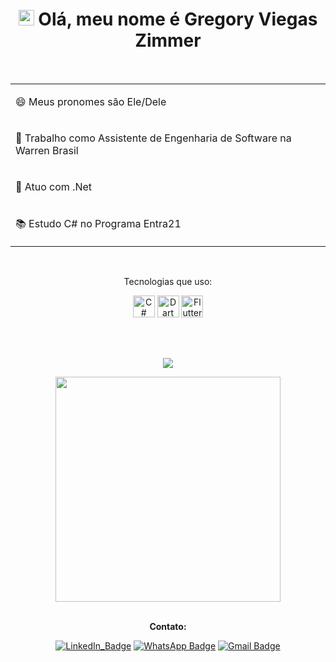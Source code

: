 <div align="center">
    <h1>
        <img src="https://media.giphy.com/media/hvRJCLFzcasrR4ia7z/giphy.gif" width="25px"> Olá, meu nome é Gregory Viegas Zimmer
    </h1>
</div>

<br>

<table align="center">
    <tr>
        <td>
            <p>😄 Meus pronomes são Ele/Dele</p>
        </td>
    </tr>
    <tr>
        <td>
            <p>🚀 Trabalho como Assistente de Engenharia de Software na Warren Brasil</p>
        </td>
    </tr>
    <tr>
        <td>
            <p>🎯 Atuo com .Net</p>
        </td>
    </tr>
    <tr>
        <td>
            <p>📚 Estudo C# no Programa Entra21</p>
        </td>
    </tr>
</table>

<br>

<div align="center">
    <p>
        Tecnologias que uso:
    </p>
</div>

<div align="center">
  <tr>
    <td>
    <td>
        <a href="https://docs.microsoft.com/pt-br/dotnet/csharp/" title="C#"><img src="https://cdn.jsdelivr.net/gh/devicons/devicon/icons/csharp/csharp-plain.svg" alt="C#" width="35px" height="35px"></a>
    </td>
        <a href="https://dart.dev/" title="Dart"><img src="https://cdn.jsdelivr.net/gh/devicons/devicon/icons/dart/dart-plain.svg" alt="Dart" width="35px" height="35px"></a>
    </td>
    <td>
        <a href="https://flutter.dev/" title="Flutter"><img src="https://cdn.jsdelivr.net/gh/devicons/devicon/icons/flutter/flutter-plain.svg" alt="Flutter" width="35px" height="35px"></a>
    </td>            
  </tr>
  
  <br><br>

<div align="center">
<p align="center" >
<a href="https://github.com/anuraghazra/github-readme-stats"> 
    <img  src="https://github-readme-stats.vercel.app/api?username=greemerbr&&show_icons=true&theme=tokyonight"/>
  </a>
</p>

<img width="360px" align="center" src="https://github-readme-stats.vercel.app/api/top-langs/?username=greemerbr&layout=compact&theme=tokyonight&count_private=true&show_icons=true&langs_count=8&cache_seconds=3600"/>
</div>

<br>

**Contato:**

[![LinkedIn_Badge](https://img.shields.io/badge/LinkedIn-0077B5?style=for-the-badge&logo=linkedin&logoColor=white)](https://www.linkedin.com/in/gregoryviegaszimmer/)
[![WhatsApp Badge](https://img.shields.io/badge/WhatsApp-25D366?style=for-the-badge&logo=whatsapp&logoColor=white)](https://wa.me/5547991885219) 
[![Gmail Badge](https://img.shields.io/badge/Gmail-D14836?style=for-the-badge&logo=gmail&logoColor=white&link=mailto:gregory.v.zimmer@gmail.com)](mailto:gregory.v.zimmer@gmail.com)
